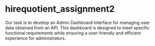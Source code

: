 # hirequotient_assignment2
Our task is to develop an Admin Dashboard interface for managing user data obtained from an API. This dashboard is designed to meet specific functional requirements while ensuring a user-friendly and efficient experience for administrators.
